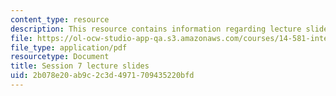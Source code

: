 ```yaml
---
content_type: resource
description: This resource contains information regarding lecture slide 7.
file: https://ol-ocw-studio-app-qa.s3.amazonaws.com/courses/14-581-international-economics-i-spring-2013/2b078e20ab9c2c3d4971709435220bfd_MIT14_581S13_Lecslides7.pdf
file_type: application/pdf
resourcetype: Document
title: Session 7 lecture slides
uid: 2b078e20-ab9c-2c3d-4971-709435220bfd
---
```

